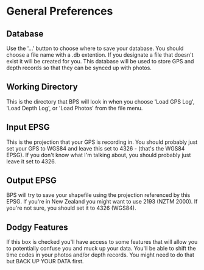 General Preferences
===================

Database
--------
Use the '...' button to choose where to save your database. You should choose a file name with a .db extention. If you designate a file that doesn't exist it will be created for you. This database will be used to store GPS and depth records so that they can be synced up with photos.


Working Directory
-----------------
This is the directory that BPS will look in when you choose 'Load GPS Log', 'Load Depth Log', or 'Load Photos' from the file menu.


Input EPSG
----------
This is the projection that your GPS is recording in. You should probably just set your GPS to WGS84 and leave this set to 4326 - (that's the WGS84 EPSG). If you don't know what I'm talking about, you should probably just leave it set to 4326.


Output EPSG
-----------
BPS will try to save your shapefile using the projection referenced by this EPSG. If you're in New Zealand you might want to use 2193 (NZTM 2000). If you're not sure, you should set it to 4326 (WGS84).


Dodgy Features
--------------
If this box is checked you'll have access to some features that will allow you to potentially confuse you and muck up your data. You'll be able to shift the time codes in your photos and/or depth records. You might need to do that but BACK UP YOUR DATA first. 
